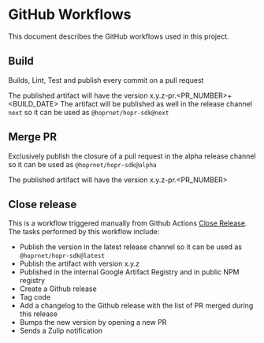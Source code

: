# GitHub Workflows

This document describes the GitHub workflows used in this project.

## Build

Builds, Lint, Test and publish every commit on a pull request

The published artifact will have the version x.y.z-pr.<PR_NUMBER>+<BUILD_DATE>
The artifact will be published as well in the release channel `next` so it can be used as `@hoprnet/hopr-sdk@next`

## Merge PR

Exclusively publish the closure of a pull request in the alpha release channel so it can be used as `@hoprnet/hopr-sdk@alpha`

The published artifact will have the version x.y.z-pr.<PR_NUMBER>

## Close release

This is a workflow triggered manually from Github Actions [Close Release](https://github.com/hoprnet/hopr-sdk/actions/workflows/release.yaml). The tasks performed by this workflow include:

- Publish the version in the latest release channel so it can be used as `@hoprnet/hopr-sdk@latest`
- Publish the artifact with version x.y.z
- Published in the internal Google Artifact Registry and in public NPM registry
- Create a Github release
- Tag code
- Add a changelog to the Github release with the list of PR merged during this release
- Bumps the new version by opening a new PR
- Sends a Zulip notification
